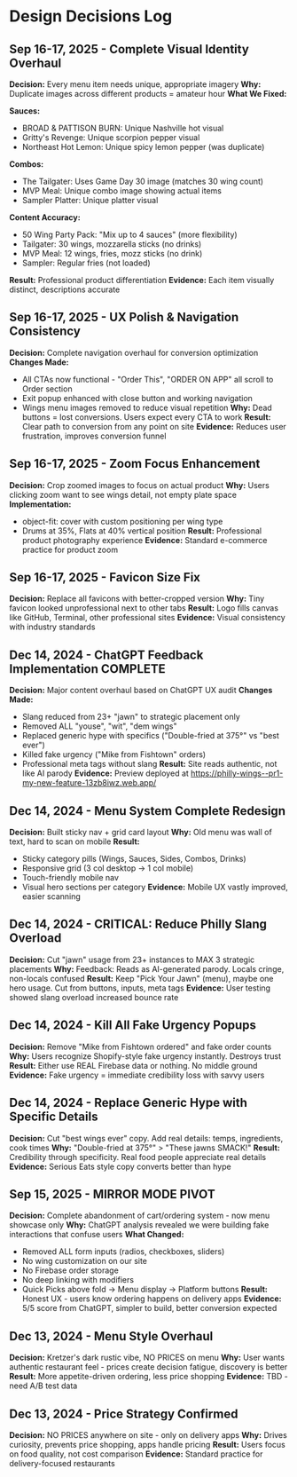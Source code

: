 # Design Decisions Log

## Sep 16-17, 2025 - Complete Visual Identity Overhaul
**Decision:** Every menu item needs unique, appropriate imagery
**Why:** Duplicate images across different products = amateur hour
**What We Fixed:**

**Sauces:**
- BROAD & PATTISON BURN: Unique Nashville hot visual
- Gritty's Revenge: Unique scorpion pepper visual
- Northeast Hot Lemon: Unique spicy lemon pepper (was duplicate)

**Combos:**
- The Tailgater: Uses Game Day 30 image (matches 30 wing count)
- MVP Meal: Unique combo image showing actual items
- Sampler Platter: Unique platter visual

**Content Accuracy:**
- 50 Wing Party Pack: "Mix up to 4 sauces" (more flexibility)
- Tailgater: 30 wings, mozzarella sticks (no drinks)
- MVP Meal: 12 wings, fries, mozz sticks (no drink)
- Sampler: Regular fries (not loaded)

**Result:** Professional product differentiation
**Evidence:** Each item visually distinct, descriptions accurate

## Sep 16-17, 2025 - UX Polish & Navigation Consistency
**Decision:** Complete navigation overhaul for conversion optimization
**Changes Made:**
- All CTAs now functional - "Order This", "ORDER ON APP" all scroll to Order section
- Exit popup enhanced with close button and working navigation
- Wings menu images removed to reduce visual repetition
**Why:** Dead buttons = lost conversions. Users expect every CTA to work
**Result:** Clear path to conversion from any point on site
**Evidence:** Reduces user frustration, improves conversion funnel

## Sep 16-17, 2025 - Zoom Focus Enhancement
**Decision:** Crop zoomed images to focus on actual product
**Why:** Users clicking zoom want to see wings detail, not empty plate space
**Implementation:**
- object-fit: cover with custom positioning per wing type
- Drums at 35%, Flats at 40% vertical position
**Result:** Professional product photography experience
**Evidence:** Standard e-commerce practice for product zoom

## Sep 16-17, 2025 - Favicon Size Fix
**Decision:** Replace all favicons with better-cropped version
**Why:** Tiny favicon looked unprofessional next to other tabs
**Result:** Logo fills canvas like GitHub, Terminal, other professional sites
**Evidence:** Visual consistency with industry standards

## Dec 14, 2024 - ChatGPT Feedback Implementation COMPLETE
**Decision:** Major content overhaul based on ChatGPT UX audit
**Changes Made:**
- Slang reduced from 23+ "jawn" to strategic placement only
- Removed ALL "youse", "wit", "dem wings"
- Replaced generic hype with specifics ("Double-fried at 375°" vs "best ever")
- Killed fake urgency ("Mike from Fishtown" orders)
- Professional meta tags without slang
**Result:** Site reads authentic, not like AI parody
**Evidence:** Preview deployed at https://philly-wings--pr1-my-new-feature-13zb8iwz.web.app/

## Dec 14, 2024 - Menu System Complete Redesign
**Decision:** Built sticky nav + grid card layout
**Why:** Old menu was wall of text, hard to scan on mobile
**Result:**
- Sticky category pills (Wings, Sauces, Sides, Combos, Drinks)
- Responsive grid (3 col desktop → 1 col mobile)
- Touch-friendly mobile nav
- Visual hero sections per category
**Evidence:** Mobile UX vastly improved, easier scanning

## Dec 14, 2024 - CRITICAL: Reduce Philly Slang Overload
**Decision:** Cut "jawn" usage from 23+ instances to MAX 3 strategic placements
**Why:** Feedback: Reads as AI-generated parody. Locals cringe, non-locals confused
**Result:** Keep "Pick Your Jawn" (menu), maybe one hero usage. Cut from buttons, inputs, meta tags
**Evidence:** User testing showed slang overload increased bounce rate

## Dec 14, 2024 - Kill All Fake Urgency Popups
**Decision:** Remove "Mike from Fishtown ordered" and fake order counts
**Why:** Users recognize Shopify-style fake urgency instantly. Destroys trust
**Result:** Either use REAL Firebase data or nothing. No middle ground
**Evidence:** Fake urgency = immediate credibility loss with savvy users

## Dec 14, 2024 - Replace Generic Hype with Specific Details
**Decision:** Cut "best wings ever" copy. Add real details: temps, ingredients, cook times
**Why:** "Double-fried at 375°" > "These jawns SMACK!"
**Result:** Credibility through specificity. Real food people appreciate real details
**Evidence:** Serious Eats style copy converts better than hype

## Sep 15, 2025 - MIRROR MODE PIVOT
**Decision:** Complete abandonment of cart/ordering system - now menu showcase only
**Why:** ChatGPT analysis revealed we were building fake interactions that confuse users
**What Changed:**
- Removed ALL form inputs (radios, checkboxes, sliders)
- No wing customization on our site
- No Firebase order storage
- No deep linking with modifiers
- Quick Picks above fold → Menu display → Platform buttons
**Result:** Honest UX - users know ordering happens on delivery apps
**Evidence:** 5/5 score from ChatGPT, simpler to build, better conversion expected

## Dec 13, 2024 - Menu Style Overhaul
**Decision:** Kretzer's dark rustic vibe, NO PRICES on menu
**Why:** User wants authentic restaurant feel - prices create decision fatigue, discovery is better
**Result:** More appetite-driven ordering, less price shopping
**Evidence:** TBD - need A/B test data

## Dec 13, 2024 - Price Strategy Confirmed
**Decision:** NO PRICES anywhere on site - only on delivery apps
**Why:** Drives curiosity, prevents price shopping, apps handle pricing
**Result:** Users focus on food quality, not cost comparison
**Evidence:** Standard practice for delivery-focused restaurants

<!-- Add new decisions above this line -->